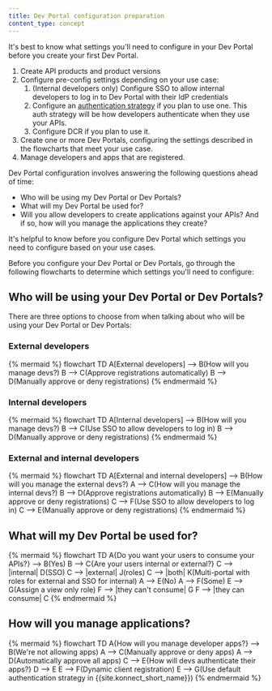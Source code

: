 ```yaml
---
title: Dev Portal configuration preparation
content_type: concept
---
```


It's best to know what settings you'll need to configure in your Dev Portal before you create your first Dev Portal.

1. Create API products and product versions
1. Configure pre-config settings depending on your use case:
    1. (Internal developers only) Configure SSO to allow internal developers to log in to Dev Portal with their IdP credentials
    1. Configure an [authentication strategy](/konnect/dev-portal/applications/enable-app-reg/) if you plan to use one. This auth strategy will be how developers authenticate when they use your APIs.
    1. Configure DCR if you plan to use it.
1. Create one or more Dev Portals, configuring the settings described in the flowcharts that meet your use case.
1. Manage developers and apps that are registered.

Dev Portal configuration involves answering the following questions ahead of time:

* Who will be using my Dev Portal or Dev Portals?
* What will my Dev Portal be used for?
* Will you allow developers to create applications against your APIs? And if so, how will you manage the applications they create?

It's helpful to know before you configure Dev Portal which settings you need to configure based on your use cases. 

Before you configure your Dev Portal or Dev Portals, go through the following flowcharts to determine which settings you'll need to configure:

## Who will be using your Dev Portal or Dev Portals?

There are three options to choose from when talking about who will be using your Dev Portal or Dev Portals:

### External developers
{% mermaid %}
flowchart TD
    A[External developers] --> B(How will you manage devs?)
    B --> C(Approve registrations automatically)
    B --> D(Manually approve or deny registrations)
{% endmermaid %}

### Internal developers
{% mermaid %}
flowchart TD
    A[Internal developers] --> B(How will you manage devs?)
    B --> C(Use SSO to allow developers to log in)
    B --> D(Manually approve or deny registrations)
{% endmermaid %}

### External and internal developers
{% mermaid %}
flowchart TD
    A[External and internal developers] --> B(How will you manage the external devs?)
    A --> C(How will you manage the internal devs?)
    B --> D(Approve registrations automatically)
    B --> E(Manually approve or deny registrations)
    C --> F(Use SSO to allow developers to log in)
    C --> E(Manually approve or deny registrations)
{% endmermaid %}

## What will my Dev Portal be used for?
{% mermaid %}
flowchart TD
    A{Do you want your users to consume your APIs?} --> B(Yes)
    B --> C{Are your users internal or external?}
    C --> |internal| D(SSO)
    C --> |external| J(roles)
    C --> |both| K(Multi-portal with roles for external and SSO for internal)
    A --> E(No)
    A --> F(Some)
    E --> G(Assign a view only role)
    F --> |they can't consume| G
    F --> |they can consume| C
{% endmermaid %}

## How will you manage applications?
{% mermaid %}
flowchart TD
    A{How will you manage developer apps?} --> B(We're not allowing apps)
    A --> C(Manually approve or deny apps)
    A --> D(Automatically approve all apps)
    C --> E{How will devs authenticate their apps?}
    D --> E
    E --> F(Dynamic client registration)
    E --> G(Use default authentication strategy in {{site.konnect_short_name}})
{% endmermaid %}